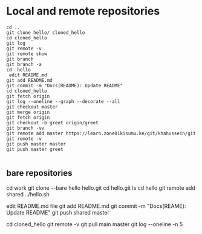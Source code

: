 # Local and remote repositories

```
cd ..
git clone hello/ cloned_hello
cd cloned_hello
git log
git remote -v
git remote show
git branch
git branch -a
cd  hello
 edit README.md
git add README.md
git commit -m "Docs(README): Update README"
cd cloned_hello
git fetch origin
git log --oneline --graph --decorate --all
git checkout master
git merge origin
git fetch origin
git checkout -b greet origin/greet
git branch -vv
git remote add master https://learn.zone01kisumu.ke/git/khahussein/git
git remote -v
git push master master
git push master greet


```

## bare repositories

cd work
git clone --bare hello hello.git
cd hello.git
ls
cd hello
git remote add shared ../hello.sh 

 edit README.md file
git add README.md
git commit -m "Docs(REAME): Update README"
git push shared master

cd cloned_hello
git remote -v
git pull main master
git log --oneline -n 5